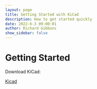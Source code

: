 ```yaml
---
layout: page
title: Getting Started with KiCad
description: How to get started quickly
date: 2022-6-3 09:00:01
author: Richard Gibbons
show_sidebar: false
---
```


# Getting Started 

Download KiCad:

<a class="button is-link" href="https://www.kicad.org/download/" >Kicad</a>